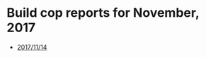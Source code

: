 # Build cop reports for November, 2017

* [2017/11/14](https://bitbucket.org/osrf/gazebo/wiki/buildcop/2017/11/14)